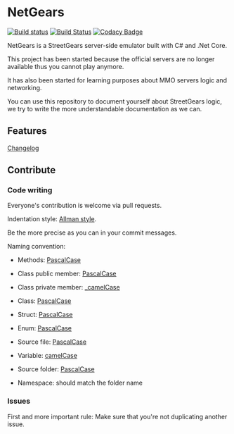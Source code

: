 # NetGears

[![Build status](https://ci.appveyor.com/api/projects/status/0h9txhj1i9buvh76?svg=true)](https://ci.appveyor.com/project/SylEze/netgears)
[![Build Status](https://travis-ci.org/SylEze/NetGears.svg?branch=master)](https://travis-ci.org/SylEze/NetGears)
[![Codacy Badge](https://api.codacy.com/project/badge/Grade/6c1db7fa64cd4536bba67c2f48dcb114)](https://www.codacy.com/app/SylEze/NetGears?utm_source=github.com&amp;utm_medium=referral&amp;utm_content=SylEze/NetGears&amp;utm_campaign=Badge_Grade)

NetGears is a StreetGears server-side emulator built with C# and .Net Core.

This project has been started because the official servers are no longer available thus you cannot play anymore.

It has also been started for learning purposes about MMO servers logic and networking.

You can use this repository to document yourself about StreetGears logic, we try to write the more understandable documentation as we can.

## Features

[Changelog](https://github.com/SylEze/NetGears/tree/master/changelog)

## Contribute

### Code writing

Everyone's contribution is welcome via pull requests.

Indentation style: [Allman style](https://en.wikipedia.org/wiki/Indentation_style#Allman_style).

Be the more precise as you can in your commit messages.

Naming convention:

- Methods: [PascalCase](https://en.wikipedia.org/wiki/Camel_case)

- Class public member: [PascalCase](https://en.wikipedia.org/wiki/Camel_case)

- Class private member: [_camelCase](https://en.wikipedia.org/wiki/Camel_case)

- Class: [PascalCase](https://en.wikipedia.org/wiki/Camel_case)

- Struct: [PascalCase](https://en.wikipedia.org/wiki/Camel_case)

- Enum: [PascalCase](https://en.wikipedia.org/wiki/Camel_case)

- Source file: [PascalCase](https://en.wikipedia.org/wiki/Camel_case)

- Variable: [camelCase](https://en.wikipedia.org/wiki/Snake_case)

- Source folder: [PascalCase](https://en.wikipedia.org/wiki/Snake_case)

- Namespace: should match the folder name

### Issues

First and more important rule: Make sure that you're not duplicating another issue.
